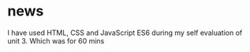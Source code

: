 # news
I have used HTML, CSS and JavaScript ES6 during my self evaluation of unit 3. Which was for 60 mins
